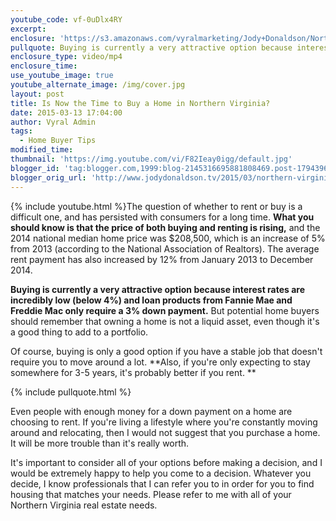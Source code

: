 ```yaml
---
youtube_code: vf-0uDlx4RY
excerpt:
enclosure: 'https://s3.amazonaws.com/vyralmarketing/Jody+Donaldson/Northern+Virginia+-+Is+it+better+to+rent+or+buy+a+home.mp4'
pullquote: Buying is currently a very attractive option because interest rates are incredibly low.
enclosure_type: video/mp4
enclosure_time:
use_youtube_image: true
youtube_alternate_image: /img/cover.jpg
layout: post
title: Is Now the Time to Buy a Home in Northern Virginia?
date: 2015-03-13 17:04:00
author: Vyral Admin
tags:
  - Home Buyer Tips
modified_time:
thumbnail: 'https://img.youtube.com/vi/F82Ieay0igg/default.jpg'
blogger_id: 'tag:blogger.com,1999:blog-2145316695881808469.post-179439629348833436'
blogger_orig_url: 'http://www.jodydonaldson.tv/2015/03/northern-virginia-home-buyer-tips-march.html'
---
```



{% include youtube.html %}The question of whether to rent or buy is a difficult one, and has persisted with consumers for a long time. **What you should know is that the price of both buying and renting is rising,** and the 2014 national median home price was $208,500, which is an increase of 5% from 2013 (according to the National Association of Realtors). The average rent payment has also increased by 12% from January 2013 to December 2014.

**Buying is currently a very attractive option because interest rates are incredibly low (below 4%) and loan products from Fannie Mae and Freddie Mac only require a 3% down payment.** But potential home buyers should remember that owning a home is not a liquid asset, even though it's a good thing to add to a portfolio.

Of course, buying is only a good option if you have a stable job that doesn't require you to move around a lot. \*\*Also, if you're only expecting to stay somewhere for 3-5 years, it's probably better if you rent. \*\*

{% include pullquote.html %}

Even people with enough money for a down payment on a home are choosing to rent. If you're living a lifestyle where you're constantly moving around and relocating, then I would not suggest that you purchase a home. It will be more trouble than it's really worth.

It's important to consider all of your options before making a decision, and I would be extremely happy to help you come to a decision. Whatever you decide, I know professionals that I can refer you to in order for you to find housing that matches your needs. Please refer to me with all of your Northern Virginia real estate needs.